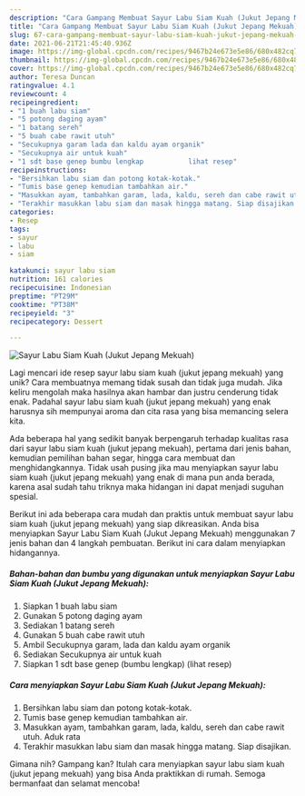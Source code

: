 ```yaml
---
description: "Cara Gampang Membuat Sayur Labu Siam Kuah (Jukut Jepang Mekuah) yang Lezat Sekali"
title: "Cara Gampang Membuat Sayur Labu Siam Kuah (Jukut Jepang Mekuah) yang Lezat Sekali"
slug: 67-cara-gampang-membuat-sayur-labu-siam-kuah-jukut-jepang-mekuah-yang-lezat-sekali
date: 2021-06-21T21:45:40.936Z
image: https://img-global.cpcdn.com/recipes/9467b24e673e5e86/680x482cq70/sayur-labu-siam-kuah-jukut-jepang-mekuah-foto-resep-utama.jpg
thumbnail: https://img-global.cpcdn.com/recipes/9467b24e673e5e86/680x482cq70/sayur-labu-siam-kuah-jukut-jepang-mekuah-foto-resep-utama.jpg
cover: https://img-global.cpcdn.com/recipes/9467b24e673e5e86/680x482cq70/sayur-labu-siam-kuah-jukut-jepang-mekuah-foto-resep-utama.jpg
author: Teresa Duncan
ratingvalue: 4.1
reviewcount: 4
recipeingredient:
- "1 buah labu siam"
- "5 potong daging ayam"
- "1 batang sereh"
- "5 buah cabe rawit utuh"
- "Secukupnya garam lada dan kaldu ayam organik"
- "Secukupnya air untuk kuah"
- "1 sdt base genep bumbu lengkap           lihat resep"
recipeinstructions:
- "Bersihkan labu siam dan potong kotak-kotak."
- "Tumis base genep kemudian tambahkan air."
- "Masukkan ayam, tambahkan garam, lada, kaldu, sereh dan cabe rawit utuh. Aduk rata"
- "Terakhir masukkan labu siam dan masak hingga matang. Siap disajikan."
categories:
- Resep
tags:
- sayur
- labu
- siam

katakunci: sayur labu siam 
nutrition: 161 calories
recipecuisine: Indonesian
preptime: "PT29M"
cooktime: "PT38M"
recipeyield: "3"
recipecategory: Dessert

---
```



![Sayur Labu Siam Kuah (Jukut Jepang Mekuah)](https://img-global.cpcdn.com/recipes/9467b24e673e5e86/680x482cq70/sayur-labu-siam-kuah-jukut-jepang-mekuah-foto-resep-utama.jpg)

Lagi mencari ide resep sayur labu siam kuah (jukut jepang mekuah) yang unik? Cara membuatnya memang tidak susah dan tidak juga mudah. Jika keliru mengolah maka hasilnya akan hambar dan justru cenderung tidak enak. Padahal sayur labu siam kuah (jukut jepang mekuah) yang enak harusnya sih mempunyai aroma dan cita rasa yang bisa memancing selera kita.

Ada beberapa hal yang sedikit banyak berpengaruh terhadap kualitas rasa dari sayur labu siam kuah (jukut jepang mekuah), pertama dari jenis bahan, kemudian pemilihan bahan segar, hingga cara membuat dan menghidangkannya. Tidak usah pusing jika mau menyiapkan sayur labu siam kuah (jukut jepang mekuah) yang enak di mana pun anda berada, karena asal sudah tahu triknya maka hidangan ini dapat menjadi suguhan spesial.




Berikut ini ada beberapa cara mudah dan praktis untuk membuat sayur labu siam kuah (jukut jepang mekuah) yang siap dikreasikan. Anda bisa menyiapkan Sayur Labu Siam Kuah (Jukut Jepang Mekuah) menggunakan 7 jenis bahan dan 4 langkah pembuatan. Berikut ini cara dalam menyiapkan hidangannya.

<!--inarticleads1-->

##### Bahan-bahan dan bumbu yang digunakan untuk menyiapkan Sayur Labu Siam Kuah (Jukut Jepang Mekuah):

1. Siapkan 1 buah labu siam
1. Gunakan 5 potong daging ayam
1. Sediakan 1 batang sereh
1. Gunakan 5 buah cabe rawit utuh
1. Ambil Secukupnya garam, lada dan kaldu ayam organik
1. Sediakan Secukupnya air untuk kuah
1. Siapkan 1 sdt base genep (bumbu lengkap)           (lihat resep)




<!--inarticleads2-->

##### Cara menyiapkan Sayur Labu Siam Kuah (Jukut Jepang Mekuah):

1. Bersihkan labu siam dan potong kotak-kotak.
1. Tumis base genep kemudian tambahkan air.
1. Masukkan ayam, tambahkan garam, lada, kaldu, sereh dan cabe rawit utuh. Aduk rata
1. Terakhir masukkan labu siam dan masak hingga matang. Siap disajikan.




Gimana nih? Gampang kan? Itulah cara menyiapkan sayur labu siam kuah (jukut jepang mekuah) yang bisa Anda praktikkan di rumah. Semoga bermanfaat dan selamat mencoba!
